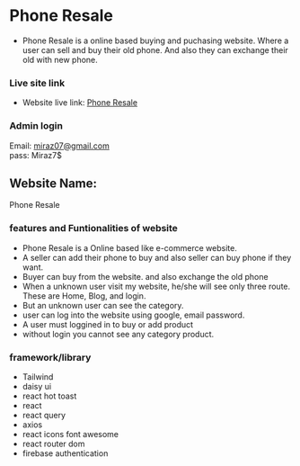 # Phone Resale

- Phone Resale is a online based buying and puchasing website. Where a user can sell and buy their old phone. And also they can exchange their old with new phone.

### Live site link

- Website live link: [Phone Resale](https://phone-resale-4aa80.web.app/)

### Admin login
Email: miraz07@gmail.com <br/>
pass: Miraz7$
## Website Name:

Phone Resale

### features and Funtionalities of website

- Phone Resale is a Online based like e-commerce website.<br/>
- A seller can add their phone to buy and also seller can buy phone if they want. <br/>
- Buyer can buy from the website. and also exchange the old phone<br/>
- When a unknown user visit my website, he/she will see only three route. These are Home, Blog, and login. <br/>
- But an unknown user can see the category. <br/>
- user can log into the website using google, email password. <br/>
- A user must loggined in to buy or add product <br/>
- without login you cannot see any category product.<br/>

### framework/library

- Tailwind
- daisy ui
- react hot toast
- react
- react query
- axios
- react icons font awesome
- react router dom
- firebase authentication
